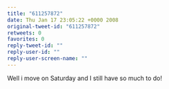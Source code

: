 ```yaml
---
title: "611257872"
date: Thu Jan 17 23:05:22 +0000 2008
original-tweet-id: "611257872"
retweets: 0
favorites: 0
reply-tweet-id: ""
reply-user-id: ""
reply-user-screen-name: ""
---
```

Well i move on Saturday and I still have so much to do!
